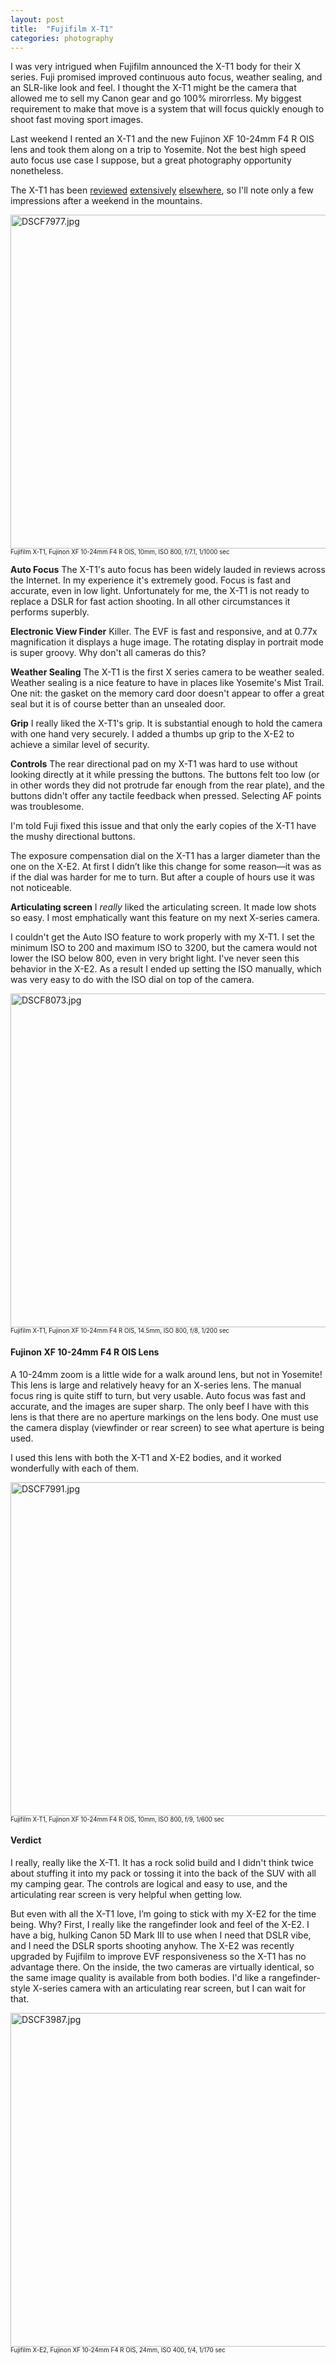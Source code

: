 ```yaml
---
layout: post
title:  "Fujifilm X-T1"
categories: photography
---
```

I was very intrigued when Fujifilm announced the X-T1 body for their X series. 
Fuji promised improved continuous auto focus, weather sealing, and an SLR-like 
look and feel.
I thought the X-T1 might be the camera that allowed me to sell my
Canon gear and go 100% mirorrless.
My biggest requirement to make that move is a system that will focus
quickly enough to shoot fast moving sport images.

Last weekend I rented an X-T1 and the new Fujinon XF 10-24mm F4 R OIS lens and
took them along on a trip to Yosemite.
Not the best high speed auto focus use case I suppose, but a great photography
opportunity nonetheless.

The X-T1 has been 
[reviewed](http://www.lonelyspeck.com/fujifilm-x-t1-review/) [extensively](http://www.imaging-resource.com/PRODS/fuji-x-t1/fuji-x-t1A.HTM) 
[elsewhere](http://www.dpreview.com/reviews/fujifilm-x-t1), 
so I'll note only a few impressions after a weekend in the mountains.

<a href="https://www.flickr.com/photos/41695401@N00/14342360657" title="DSCF7977.jpg by Rob Enns, on Flickr"><img src="https://farm3.staticflickr.com/2904/14342360657_eed2a25ed5_c.jpg" width="800" height="534" alt="DSCF7977.jpg"></a>
<small><small>Fujifilm X-T1, Fujinon XF 10-24mm F4 R OIS, 10mm, ISO 800, f/7.1, 1/1000 sec</small></small><br />

**Auto Focus**
The X-T1's auto focus has been widely lauded in reviews across the Internet.
In my experience it's extremely good. Focus is fast and accurate, even in low light.
Unfortunately for me, the X-T1 is not ready to replace a DSLR for fast action shooting.
In all other circumstances it performs superbly.

**Electronic View Finder**
Killer. The EVF is fast and responsive, and at 0.77x magnification it displays a huge image. 
The rotating display in portrait mode is super groovy. Why don't all cameras do this?

**Weather Sealing**
The X-T1 is the first X series camera to be weather sealed. Weather sealing is a nice feature to have in places like Yosemite's Mist Trail. One nit: the gasket on the memory card door doesn't appear to offer a great seal but it is of course better than an unsealed door.

**Grip**
I really liked the X-T1's grip. It is substantial enough to hold the camera with one hand very securely. I added a thumbs up grip to the X-E2 to achieve a similar level of security.

**Controls**
The rear directional pad on my X-T1 was hard to use without looking directly at it while pressing the buttons. The buttons felt too low (or in other words they did not protrude far enough from the rear plate), and the buttons didn't offer any tactile feedback when pressed.
Selecting AF points was troublesome.

I'm told Fuji fixed this issue and that only the early copies of the X-T1 have the mushy directional buttons.

The exposure compensation dial on the X-T1 has a larger diameter than the one on the X-E2. At first I didn’t like this change for some reason—it was as if the dial was harder for me to turn. But after a couple of hours use it was not noticeable.

**Articulating screen** I *really* liked the articulating screen. It made low shots so easy. I most emphatically want this feature on my next X-series camera.

I couldn't get the Auto ISO feature to work properly with my X-T1.
I set the minimum ISO to 200 and maximum ISO to 3200, but the camera would 
not lower the ISO below 800, even in very bright light.
I've never seen this behavior in the X-E2.
As a result I ended up setting the ISO manually, which was very easy to do with
the ISO dial on top of the camera.

<a href="https://www.flickr.com/photos/41695401@N00/14525425101" title="DSCF8073.jpg by Rob Enns, on Flickr"><img src="https://farm3.staticflickr.com/2905/14525425101_94ba149bcb_c.jpg" width="800" height="534" alt="DSCF8073.jpg"></a>
<small><small>Fujifilm X-T1, Fujinon XF 10-24mm F4 R OIS, 14.5mm, ISO 800, f/8, 1/200 sec</small></small><br />

#### Fujinon XF 10-24mm F4 R OIS Lens
A 10-24mm zoom is a little wide for a walk around lens, but not in Yosemite!
This lens is large and relatively heavy for an X-series lens.
The manual focus ring is quite stiff to turn, but very usable.
Auto focus was fast and accurate, and the images are super sharp.
The only beef I have with this lens is that there are no aperture markings
on the lens body.
One must use the camera display (viewfinder or rear screen) to see
what aperture is being used.

I used this lens with both the X-T1 and X-E2 bodies, and it worked wonderfully with each of them.

<a href="https://www.flickr.com/photos/41695401@N00/14342172230" title="DSCF7991.jpg by Rob Enns, on Flickr"><img src="https://farm3.staticflickr.com/2909/14342172230_1052995579_c.jpg" width="800" height="534" alt="DSCF7991.jpg"></a>
<small><small>Fujifilm X-T1, Fujinon XF 10-24mm F4 R OIS, 10mm, ISO 800, f/9, 1/600 sec</small></small><br />

#### Verdict

I really, really like the X-T1. It has a rock solid build and I didn't think twice about stuffing it into my pack or tossing it into the back of the SUV with all my camping gear. 
The controls are logical and easy to use, and the articulating rear screen is very helpful when getting low.

But even with all the X-T1 love, I’m going to stick with my X-E2 for the time being. 
Why? First, I really like the rangefinder look and feel of the X-E2. 
I have a big, hulking Canon 5D Mark III to use when I need that DSLR vibe, and I need the DSLR sports shooting anyhow. 
The X-E2 was recently upgraded by Fujifilm to improve EVF responsiveness so the X-T1 
has no advantage there.
On the inside, the two cameras are virtually identical, so the same image quality is
available from both bodies.
I'd like a rangefinder-style X-series camera with an articulating rear screen, but I can wait for that.

<a href="https://www.flickr.com/photos/41695401@N00/14342241588" title="DSCF3987.jpg by Rob Enns, on Flickr"><img src="https://farm6.staticflickr.com/5528/14342241588_283246e009_c.jpg" width="800" height="534" alt="DSCF3987.jpg"></a>
<small><small>Fujifilm X-E2, Fujinon XF 10-24mm F4 R OIS, 24mm, ISO 400, f/4, 1/170 sec</small></small><br />